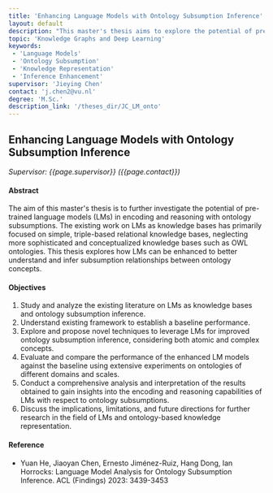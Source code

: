 ```yaml
---
title: 'Enhancing Language Models with Ontology Subsumption Inference'
layout: default
description: "This master's thesis aims to explore the potential of pre-trained language models for encoding and reasoning with complex ontology subsumptions, moving beyond simple relational knowledge bases to embrace sophisticated OWL ontologies. It seeks to enhance LMs' understanding and inference of concept subsumption relationships." 
topic: 'Knowledge Graphs and Deep Learning'
keywords: 
 - 'Language Models'
 - 'Ontology Subsumption'
 - 'Knowledge Representation'
 - 'Inference Enhancement'
supervisor: 'Jieying Chen'
contact: 'j.chen2@vu.nl'
degree: 'M.Sc.'
description_link: '/theses_dir/JC_LM_onto'
---
```


## Enhancing Language Models with Ontology Subsumption Inference

*Supervisor: {{page.supervisor}} ({{page.contact}})*

#### Abstract 
The aim of this master's thesis is to further investigate the potential of pre-trained language models (LMs) in encoding and reasoning with ontology subsumptions. The existing work on LMs as knowledge bases has primarily focused on simple, triple-based relational knowledge bases, neglecting more sophisticated and conceptualized knowledge bases such as OWL ontologies. This thesis explores how LMs can be enhanced to better understand and infer subsumption relationships between ontology concepts.

#### Objectives
1. Study and analyze the existing literature on LMs as knowledge bases and ontology subsumption inference.
2. Understand existing framework to establish a baseline performance.
3. Explore and propose novel techniques to leverage LMs for improved ontology subsumption inference, considering both atomic and complex concepts.
4. Evaluate and compare the performance of the enhanced LM models against the baseline using extensive experiments on ontologies of different domains and scales.
5. Conduct a comprehensive analysis and interpretation of the results obtained to gain insights into the encoding and reasoning capabilities of LMs with respect to ontology subsumptions.
6. Discuss the implications, limitations, and future directions for further research in the field of LMs and ontology-based knowledge representation.

#### Reference
- Yuan He, Jiaoyan Chen, Ernesto Jiménez-Ruiz, Hang Dong, Ian Horrocks: Language Model Analysis for Ontology Subsumption Inference. ACL (Findings) 2023: 3439-3453

